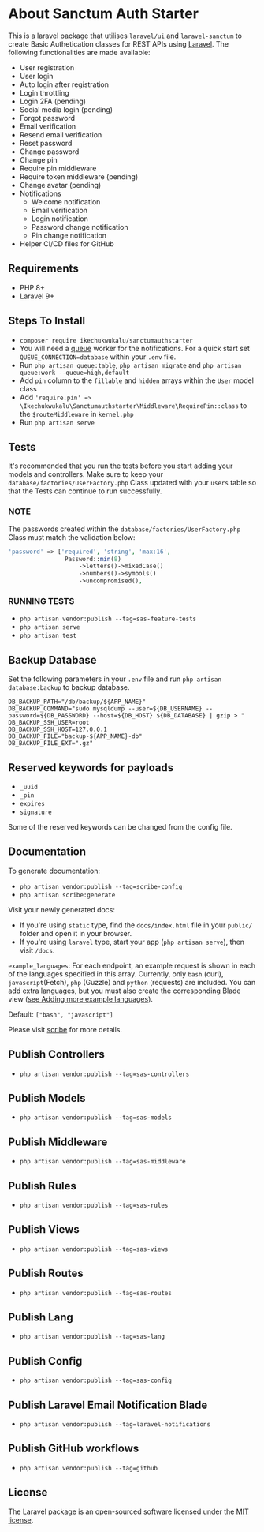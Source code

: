 # About Sanctum Auth Starter

This is a laravel package that utilises `laravel/ui` and `laravel-sanctum` to create Basic Authetication classes for REST APIs using [Laravel](https://laravel.com/). The following functionalities are made available:

- User registration
- User login
- Auto login after registration
- Login throttling
- Login 2FA (pending)
- Social media login (pending)
- Forgot password
- Email verification
- Resend email verification
- Reset password
- Change password
- Change pin
- Require pin middleware
- Require token middleware (pending)
- Change avatar (pending)
- Notifications
  - Welcome notification
  - Email verification
  - Login notification
  - Password change notification
  - Pin change notification
- Helper CI/CD files for GitHub

## Requirements

- PHP 8+
- Laravel 9+

## Steps To Install

- `composer require ikechukwukalu/sanctumauthstarter`
- You will need a [queue](https://laravel.com/docs/9.x/queues#introduction) worker for the notifications. For a quick start set `QUEUE_CONNECTION=database` within your `.env` file.
- Run `php artisan queue:table`, `php artisan migrate` and `php artisan queue:work --queue=high,default`
- Add `pin` column to the `fillable` and `hidden` arrays within the `User` model class
- Add `'require.pin' => \Ikechukwukalu\Sanctumauthstarter\Middleware\RequirePin::class` to the `$routeMiddleware` in `kernel.php`
- Run `php artisan serve`

## Tests

It's recommended that you run the tests before you start adding your models and controllers.
Make sure to keep your `database/factories/UserFactory.php` Class updated with your `users` table so that the Tests can continue to run successfully.

### NOTE

The passwords created within the `database/factories/UserFactory.php` Class must match the validation below:

``` PHP
'password' => ['required', 'string', 'max:16',
                Password::min(8)
                    ->letters()->mixedCase()
                    ->numbers()->symbols()
                    ->uncompromised(),
```

### RUNNING TESTS

- `php artisan vendor:publish --tag=sas-feature-tests`
- `php artisan serve`
- `php artisan test`

## Backup Database

Set the following parameters in your `.env` file and run `php artisan database:backup` to backup database.

``` shell
DB_BACKUP_PATH="/db/backup/${APP_NAME}"
DB_BACKUP_COMMAND="sudo mysqldump --user=${DB_USERNAME} --password=${DB_PASSWORD} --host=${DB_HOST} ${DB_DATABASE} | gzip > "
DB_BACKUP_SSH_USER=root
DB_BACKUP_SSH_HOST=127.0.0.1
DB_BACKUP_FILE="backup-${APP_NAME}-db"
DB_BACKUP_FILE_EXT=".gz"
```

## Reserved keywords for payloads

- `_uuid`
- `_pin`
- `expires`
- `signature`

Some of the reserved keywords can be changed from the config file.

## Documentation

To generate documentation:

- `php artisan vendor:publish --tag=scribe-config`
- `php artisan scribe:generate`

Visit your newly generated docs:

- If you're using `static` type, find the `docs/index.html` file in your `public/` folder and open it in your browser.
- If you're using `laravel` type, start your app (`php artisan serve`), then visit `/docs`.

`example_languages`:
For each endpoint, an example request is shown in each of the languages specified in this array. Currently, only `bash` (curl), `javascript`(Fetch), `php` (Guzzle) and `python` (requests) are included. You can add extra languages, but you must also create the corresponding Blade view ([see Adding more example languages](https://scribe.knuckles.wtf/laravel/advanced/example-requests)).

Default: `["bash", "javascript"]`

Please visit [scribe](https://scribe.knuckles.wtf/) for more details.

## Publish Controllers

- `php artisan vendor:publish --tag=sas-controllers`

## Publish Models

- `php artisan vendor:publish --tag=sas-models`

## Publish Middleware

- `php artisan vendor:publish --tag=sas-middleware`

## Publish Rules

- `php artisan vendor:publish --tag=sas-rules`

## Publish Views

- `php artisan vendor:publish --tag=sas-views`

## Publish Routes

- `php artisan vendor:publish --tag=sas-routes`

## Publish Lang

- `php artisan vendor:publish --tag=sas-lang`

## Publish Config

- `php artisan vendor:publish --tag=sas-config`

## Publish Laravel Email Notification Blade

- `php artisan vendor:publish --tag=laravel-notifications`

## Publish GitHub workflows

- `php artisan vendor:publish --tag=github`

## License

The Laravel package is an open-sourced software licensed under the [MIT license](https://opensource.org/licenses/MIT).
